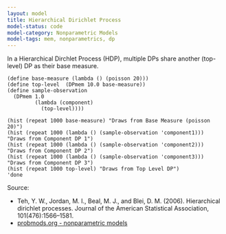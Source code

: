 ```yaml
---
layout: model
title: Hierarchical Dirichlet Process
model-status: code
model-category: Nonparametric Models
model-tags: mem, nonparametrics, dp
---
```


In a Hierarchical Dirchlet Process (HDP), multiple DPs share another (top-level) DP as their base measure.

    (define base-measure (lambda () (poisson 20)))
    (define top-level  (DPmem 10.0 base-measure))
    (define sample-observation
      (DPmem 1.0
             (lambda (component)
               (top-level))))
    
    (hist (repeat 1000 base-measure) "Draws from Base Measure (poisson 20)")
    (hist (repeat 1000 (lambda () (sample-observation 'component1))) "Draws from Component DP 1")
    (hist (repeat 1000 (lambda () (sample-observation 'component2))) "Draws from Component DP 2")
    (hist (repeat 1000 (lambda () (sample-observation 'component3))) "Draws from Component DP 3")
    (hist (repeat 1000 top-level) "Draws from Top Level DP")
    'done

Source:

- Teh, Y. W., Jordan, M. I., Beal, M. J., and Blei, D. M. (2006). Hierarchical dirichlet processes. Journal of the American Statistical Association, 101(476):1566–1581.
- [probmods.org - nonparametric models](https://probmods.org/non-parametric-models.html)
